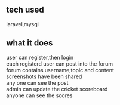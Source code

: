 ## tech used
laravel,mysql
## what it does
user can register,then login<br>
each registerd user can post into the forum<br>
forum contains username,topic and content<br>
screenshots have been shared<br>
any one can see the post<br>
admin can update the cricket scoreboard<br>
anyone can see the scores
